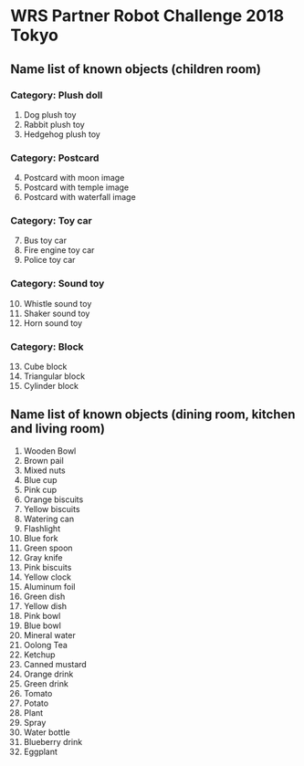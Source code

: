 # WRS Partner Robot Challenge 2018 Tokyo

## Name list of known objects (children room)

### Category: Plush doll  
1. Dog plush toy  
2. Rabbit plush toy  
3. Hedgehog plush toy  

### Category: Postcard  
4. Postcard with moon image  
5. Postcard with temple image  
6. Postcard with waterfall image  

### Category: Toy car  
7. Bus toy car  
8. Fire engine toy car  
9. Police toy car  

### Category: Sound toy  
10. Whistle sound toy  
11. Shaker sound toy  
12. Horn sound toy  

### Category: Block  
13. Cube block  
14. Triangular block  
15. Cylinder block  

## Name list of known objects (dining room, kitchen and living room)
1. Wooden Bowl
2. Brown pail
3. Mixed nuts
4. Blue cup
5. Pink cup
6. Orange biscuits
7. Yellow biscuits
8. Watering can
9. Flashlight
10. Blue fork
11. Green spoon
12. Gray knife
13. Pink biscuits
14. Yellow clock
15. Aluminum foil
16. Green dish
17. Yellow dish
18. Pink bowl
19. Blue bowl
20. Mineral water
21. Oolong Tea 
22. Ketchup
23. Canned mustard
24. Orange drink
25. Green drink
26. Tomato
27. Potato
28. Plant
29. Spray
30. Water bottle
31. Blueberry drink
32. Eggplant
